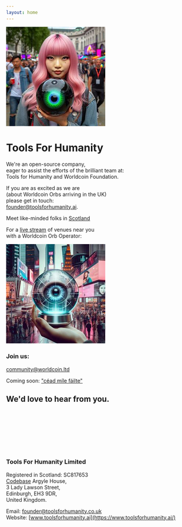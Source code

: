 ```yaml
---
layout: home
---
```


![LunaWithOrbInPicadilly](images/OrbPiccadilly3.jpeg)

# Tools For Humanity

We're an open-source company, <br>
eager to assist the efforts of the brilliant team at: <br>
Tools for Humanity and Worldcoin Foundation. <br>

If you are as excited as we are <br>
(about Worldcoin Orbs arriving in the UK) <br>
please get in touch: <br>
[founder@toolsforhumanity.ai](founder@toolsforhumanity.ai). <br> 

Meet like-minded folks in [Scotland](edinburgh@worldcoin.training) <br>


For a [live stream](online@worldcoin.live) of venues near you <br>
with a Worldcoin Orb Operator: <br>

![OrbInTimesSquare](images/OrbTimesSquare.jpeg)

### Join us:  

[community@worldcoin.ltd](community@worldcoin.ltd) 

Coming soon: ["céad míle fáilte"](greetings@worldcoin.irish)

**We'd love to hear from you.**
<br>
<br>
<br>
<br>
<br>
<br>
---
### Tools For Humanity Limited
Registered in Scotland: SC817653  
[Codebase](https://www.thisiscodebase.com/) Argyle House, <br>
3 Lady Lawson Street, <br>
Edinburgh, EH3 9DR, <br>
United Kingdom.<br>
<!-- ### Worldcoin Limited
Registered in Scotland: SC817653  
-->
Email: [founder@toolsforhumanity.co.uk](mailto:adam@toolsforhumanity.co.uk)  
Website: [www.toolsforhumanity.ai](https://www.toolsforhumanity.ai/) 
